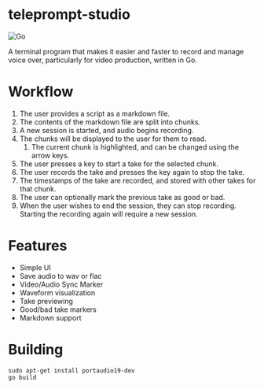 # teleprompt-studio

![Go](https://github.com/dyc3/teleprompt-studio/workflows/Go/badge.svg)

A terminal program that makes it easier and faster to record and manage voice over, particularly for video production, written in Go.

# Workflow

1. The user provides a script as a markdown file.
2. The contents of the markdown file are split into chunks.
3. A new session is started, and audio begins recording.
4. The chunks will be displayed to the user for them to read.
   1. The current chunk is highlighted, and can be changed using the arrow keys.
5. The user presses a key to start a take for the selected chunk.
6. The user records the take and presses the key again to stop the take.
7. The timestamps of the take are recorded, and stored with other takes for that chunk.
8. The user can optionally mark the previous take as good or bad.
9. When the user wishes to end the session, they can stop recording. Starting the recording again will require a new session.

# Features

- Simple UI
- Save audio to wav or flac
- Video/Audio Sync Marker
- Waveform visualization
- Take previewing
- Good/bad take markers
- Markdown support

# Building

```
sudo apt-get install portaudio19-dev
go build
```
